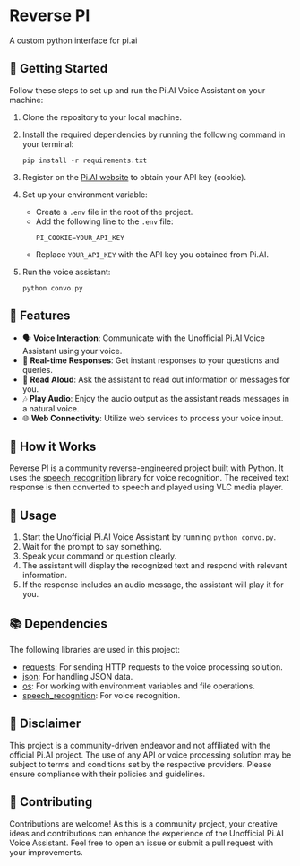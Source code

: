 # Reverse PI

A custom python interface for pi.ai


## 🚀 Getting Started

Follow these steps to set up and run the Pi.AI Voice Assistant on your machine:

1. Clone the repository to your local machine.

2. Install the required dependencies by running the following command in your terminal:

   ```
   pip install -r requirements.txt
   ```

3. Register on the [Pi.AI website](https://pi.ai) to obtain your API key (cookie).

4. Set up your environment variable:
   - Create a `.env` file in the root of the project.
   - Add the following line to the `.env` file:
     ```
     PI_COOKIE=YOUR_API_KEY
     ```
   - Replace `YOUR_API_KEY` with the API key you obtained from Pi.AI.

5. Run the voice assistant:
   ```
   python convo.py
   ```

## 🎤 Features

- 🗣️ **Voice Interaction**: Communicate with the Unofficial Pi.AI Voice Assistant using your voice.
- 🤖 **Real-time Responses**: Get instant responses to your questions and queries.
- 📖 **Read Aloud**: Ask the assistant to read out information or messages for you.
- 🎶 **Play Audio**: Enjoy the audio output as the assistant reads messages in a natural voice.
- 🌐 **Web Connectivity**: Utilize web services to process your voice input.

## 🤖 How it Works

Reverse PI is a community reverse-engineered project built with Python. It uses the [speech_recognition](https://pypi.org/project/SpeechRecognition/) library for voice recognition. The received text response is then converted to speech and played using VLC media player.

## 📝 Usage

1. Start the Unofficial Pi.AI Voice Assistant by running `python convo.py`.
2. Wait for the prompt to say something.
3. Speak your command or question clearly.
4. The assistant will display the recognized text and respond with relevant information.
5. If the response includes an audio message, the assistant will play it for you.

## 📚 Dependencies

The following libraries are used in this project:

- [requests](https://pypi.org/project/requests/): For sending HTTP requests to the voice processing solution.
- [json](https://docs.python.org/3/library/json.html): For handling JSON data.
- [os](https://docs.python.org/3/library/os.html): For working with environment variables and file operations.
- [speech_recognition](https://pypi.org/project/SpeechRecognition/): For voice recognition.

## 📜 Disclaimer

This project is a community-driven endeavor and not affiliated with the official Pi.AI project. The use of any API or voice processing solution may be subject to terms and conditions set by the respective providers. Please ensure compliance with their policies and guidelines.

## 🤝 Contributing

Contributions are welcome! As this is a community project, your creative ideas and contributions can enhance the experience of the Unofficial Pi.AI Voice Assistant. Feel free to open an issue or submit a pull request with your improvements.
